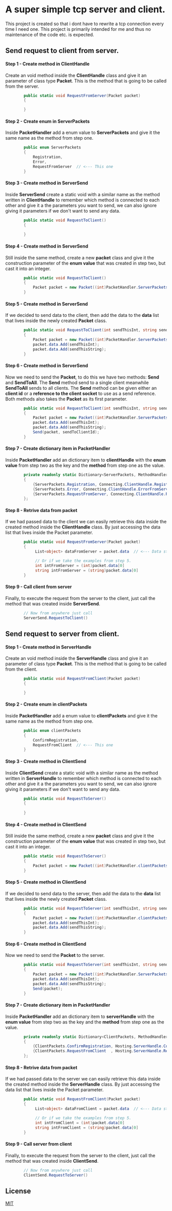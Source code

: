 # A super simple tcp server and client.
This project is created so that i dont have to rewrite a tcp connection every time I need one. This project is primarily intended for me and thus no maintenance of the code etc. is expected.


## Send request to client from server.
#### Step 1 - Create method in ClientHandle
Create an void method inside the **ClientHandle** class and give it an parameter of class type **Packet**. This is the method that is going to be called from the server.
```cs
        public static void RequestFromServer(Packet packet)
        {

        }
```
#### Step 2 - Create enum in ServerPackets
Inside **PacketHandler** add a enum value to **ServerPackets** and give it the same name as the method from step one.
```cs
        public enum ServerPackets
        {
            Registration,
            Error,
            RequestFromServer  // <--- This one
        }
```
#### Step 3 - Create method in ServerSend
Inside **ServerSend** create a static void with a similar name as the method written in **ClientHandle** to remember which method is connected to each other and give it a the parameters you want to send, we can also ignore giving it parameters if we don't want to send any data.
```cs
        public static void RequestToClient()
        {
            
        }
```
#### Step 4 - Create method in ServerSend
Still inside the same method, create a new **packet** class and give it the construction parameter of the **enum value** that was created in step two, but cast it into an integer.
```cs
        public static void RequestToClient()
        {
            Packet packet = new Packet((int)PacketHandler.ServerPackets.RequestFromServer);
        }
```
#### Step 5 - Create method in ServerSend
If we decided to send data to the client, then add the data to the **data** list that lives inside the newly created **Packet** class.
```cs
        public static void RequestToClient(int sendThisInt, string sendThisString)
        {
            Packet packet = new Packet((int)PacketHandler.ServerPackets.RequestFromServer);
            packet.data.Add(sendThisInt);
            packet.data.Add(sendThisString);
        }
```
#### Step 6 - Create method in ServerSend
Now we need to send the **Packet**, to do this we have two methods: **Send** and **SendToAll**. The **Send** method send to a single client meanwhile **SendToAll** sends to all clients. The **Send** method can be given either an **client id** or a **reference to the client socket** to use as a send reference. Both methods also takes the **Packet** as its first parameter.
```cs
        public static void RequestToClient(int sendThisInt, string sendThisString, int sendToClientId)
        {
            Packet packet = new Packet((int)PacketHandler.ServerPackets.RequestFromServer);
            packet.data.Add(sendThisInt);
            packet.data.Add(sendThisString);
            Send(packet, sendToClientId);
        }
```

#### Step 7 - Create dictionary item in PacketHandler
Inside **PacketHandler** add an dictionary item to **clientHandle** with the **enum value** from step two as the key and the **method** from step one as the value.
```cs
        private readonly static Dictionary<ServerPackets, MethodHandler> clientHandle = new Dictionary<ServerPackets, MethodHandler>()
        {
            {ServerPackets.Registration, Connecting.ClientHandle.Registration },
            {ServerPackets.Error, Connecting.ClientHandle.ErrorFromServer },
            {ServerPackets.RequestFromServer, Connecting.ClientHandle.RequestFromServer},  // <--- This one
        };
```

#### Step 8 - Retrive data from packet
If we had passed data to the client we can easily retrieve this data inside the created method inside the **ClientHandle** class. By just accessing the data list that lives inside the Packet parameter.
```cs
        public static void RequestFromServer(Packet packet)
        {
             List<object> dataFromServer = packet.data  // <--- Data stored here

             // Or if we take the examples from step 5.
             int intFromServer = (int)packet.data[0]
             string intFromServer = (string)packet.data[0]
        }
```

#### Step 9 - Call client from server
Finally, to execute the request from the server to the client, just call the method that was created inside **ServerSend**.
```cs
        // Now from anywhere just call
        ServerSend.RequestToClient()
```










## Send request to server from client.


#### Step 1 - Create method in ServerHandle
Create an void method inside the **ServerHandle** class and give it an parameter of class type **Packet**. This is the method that is going to be called from the client.
```cs
        public static void RequestFromClient(Packet packet)
        {

        }
```
#### Step 2 - Create enum in clientPackets
Inside **PacketHandler** add a enum value to **clientPackets** and give it the same name as the method from step one.
```cs
        public enum clientPackets
        {
            ConfirmRegistration,
            RequestFromClient  // <--- This one
        }
```
#### Step 3 - Create method in ClientSend
Inside **ClientSend** create a static void with a similar name as the method written in **ServerHandle** to remember which method is connected to each other and give it a the parameters you want to send, we can also ignore giving it parameters if we don't want to send any data.
```cs
        public static void RequestToServer()
        {
            
        }
```
#### Step 4 - Create method in ClientSend
Still inside the same method, create a new **packet** class and give it the construction parameter of the **enum value** that was created in step two, but cast it into an integer.
```cs
        public static void RequestToServer()
        {
            Packet packet = new Packet((int)PacketHandler.clientPackets.RequestFromClient);
        }
```
#### Step 5 - Create method in ClientSend
If we decided to send data to the server, then add the data to the **data** list that lives inside the newly created **Packet** class.
```cs
        public static void RequestToServer(int sendThisInt, string sendThisString)
        {
            Packet packet = new Packet((int)PacketHandler.clientPackets.RequestFromClient);
            packet.data.Add(sendThisInt);
            packet.data.Add(sendThisString);
        }
```
#### Step 6 - Create method in ClientSend
Now we need to send the **Packet** to the server.
```cs
        public static void RequestToServer(int sendThisInt, string sendThisString)
        {
            Packet packet = new Packet((int)PacketHandler.ServerPackets.RequestFromServer);
            packet.data.Add(sendThisInt);
            packet.data.Add(sendThisString);
            Send(packet);
        }
```

#### Step 7 - Create dictionary item in PacketHandler
Inside **PacketHandler** add an dictionary item to **serverHandle** with the **enum value** from step two as the key and the **method** from step one as the value.
```cs
        private readonly static Dictionary<ClientPackets, MethodHandler> serverHandle = new Dictionary<ClientPackets, MethodHandler>()
        {
            {ClientPackets.ConfirmRegistration, Hosting.ServerHandle.ConfirmRegistration },
            {ClientPackets.RequestFromClient  , Hosting.ServerHandle.RequestFromClient}
        };
```

#### Step 8 - Retrive data from packet
If we had passed data to the server we can easily retrieve this data inside the created method inside the **ServerHandle** class. By just accessing the data list that lives inside the Packet parameter.
```cs
        public static void RequestFromClient(Packet packet)
        {
             List<object> dataFromClient = packet.data  // <--- Data stored here

             // Or if we take the examples from step 5.
             int intFromClient = (int)packet.data[0]
             string intFromClient = (string)packet.data[0]
        }
```

#### Step 9 - Call server from client
Finally, to execute the request from the server to the client, just call the method that was created inside **ClientSend**.
```cs
        // Now from anywhere just call
        ClientSend.RequestToServer()
```


## License
[MIT](https://choosealicense.com/licenses/mit/)
